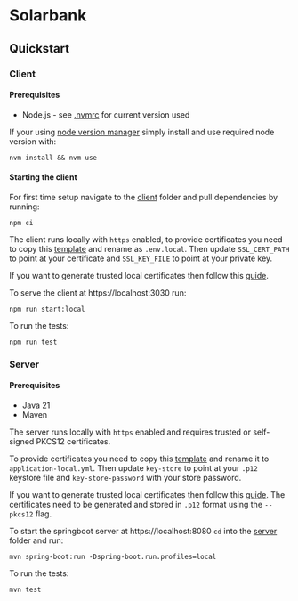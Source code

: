 # Solarbank
## Quickstart
### Client
#### Prerequisites
- Node.js - see [.nvmrc](client/.nvmrc) for current version used

If your using [node version manager](https://github.com/nvm-sh/nvm) simply install and use required node version with:
```shell
nvm install && nvm use
```

#### Starting the client 
For first time setup navigate to the [client](./client) folder and pull dependencies by running:
```shell
npm ci
```

The client runs locally with `https` enabled, to provide certificates you need to copy this
[template](./client/environment/template.env.local) and rename as `.env.local`. Then update `SSL_CERT_PATH` to
point at your certificate and `SSL_KEY_FILE` to point at your private key. 

If you want to generate trusted local certificates then follow this [guide](docs/generating-trusted-certs.md). 

To serve the client at https://localhost:3030 run:
```shell
npm run start:local
```
To run the tests:
```shell
npm run test
```

### Server
#### Prerequisites 
- Java 21
- Maven

The server runs locally with `https` enabled and requires trusted or self-signed PKCS12 certificates. 

To provide certificates you need to copy this [template](./server/src/main/resources/template-application-local-yml) and rename it to `application-local.yml`. 
Then update `key-store` to point at your `.p12` keystore file and `key-store-password` with your store password.

If you want to generate trusted local certificates then follow this [guide](docs/generating-trusted-certs.md). 
The certificates need to be generated and stored in `.p12` format using the `--pkcs12` flag.

To start the springboot server at https://localhost:8080 `cd` into the [server](./server) folder and run:
```shell
mvn spring-boot:run -Dspring-boot.run.profiles=local
```
To run the tests:
```shell
mvn test
```
